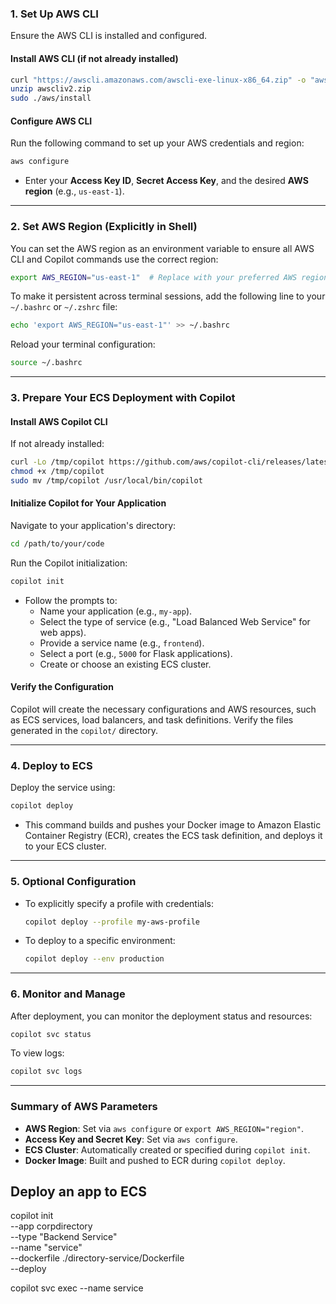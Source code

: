 ### 1. **Set Up AWS CLI**
Ensure the AWS CLI is installed and configured.

#### Install AWS CLI (if not already installed)
```bash
curl "https://awscli.amazonaws.com/awscli-exe-linux-x86_64.zip" -o "awscliv2.zip"
unzip awscliv2.zip
sudo ./aws/install
```

#### Configure AWS CLI
Run the following command to set up your AWS credentials and region:
```bash
aws configure
```
- Enter your **Access Key ID**, **Secret Access Key**, and the desired **AWS region** (e.g., `us-east-1`).

---

### 2. **Set AWS Region (Explicitly in Shell)**
You can set the AWS region as an environment variable to ensure all AWS CLI and Copilot commands use the correct region:
```bash
export AWS_REGION="us-east-1"  # Replace with your preferred AWS region
```

To make it persistent across terminal sessions, add the following line to your `~/.bashrc` or `~/.zshrc` file:
```bash
echo 'export AWS_REGION="us-east-1"' >> ~/.bashrc
```

Reload your terminal configuration:
```bash
source ~/.bashrc
```

---

### 3. **Prepare Your ECS Deployment with Copilot**

#### Install AWS Copilot CLI
If not already installed:
```bash
curl -Lo /tmp/copilot https://github.com/aws/copilot-cli/releases/latest/download/copilot-linux
chmod +x /tmp/copilot
sudo mv /tmp/copilot /usr/local/bin/copilot
```

#### Initialize Copilot for Your Application
Navigate to your application's directory:
```bash
cd /path/to/your/code
```

Run the Copilot initialization:
```bash
copilot init
```
- Follow the prompts to:
  - Name your application (e.g., `my-app`).
  - Select the type of service (e.g., "Load Balanced Web Service" for web apps).
  - Provide a service name (e.g., `frontend`).
  - Select a port (e.g., `5000` for Flask applications).
  - Create or choose an existing ECS cluster.

#### Verify the Configuration
Copilot will create the necessary configurations and AWS resources, such as ECS services, load balancers, and task definitions. Verify the files generated in the `copilot/` directory.

---

### 4. **Deploy to ECS**
Deploy the service using:
```bash
copilot deploy
```
- This command builds and pushes your Docker image to Amazon Elastic Container Registry (ECR), creates the ECS task definition, and deploys it to your ECS cluster.

---

### 5. **Optional Configuration**
- To explicitly specify a profile with credentials:
  ```bash
  copilot deploy --profile my-aws-profile
  ```
- To deploy to a specific environment:
  ```bash
  copilot deploy --env production
  ```

---

### 6. **Monitor and Manage**
After deployment, you can monitor the deployment status and resources:
```bash
copilot svc status
```

To view logs:
```bash
copilot svc logs
```

---

### Summary of AWS Parameters
- **AWS Region**: Set via `aws configure` or `export AWS_REGION="region"`.
- **Access Key and Secret Key**: Set via `aws configure`.
- **ECS Cluster**: Automatically created or specified during `copilot init`.
- **Docker Image**: Built and pushed to ECR during `copilot deploy`.


## Deploy an app to ECS
copilot init \
--app corpdirectory \
--type "Backend Service" \
--name "service" \
--dockerfile ./directory-service/Dockerfile \
--deploy


copilot svc exec --name service